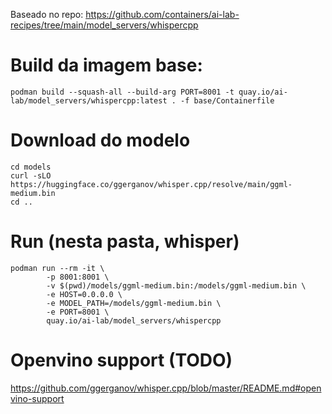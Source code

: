 Baseado no repo: https://github.com/containers/ai-lab-recipes/tree/main/model_servers/whispercpp


# Build da imagem base:
```podman build --squash-all --build-arg PORT=8001 -t quay.io/ai-lab/model_servers/whispercpp:latest . -f base/Containerfile```

# Download do modelo
```
cd models
curl -sLO https://huggingface.co/ggerganov/whisper.cpp/resolve/main/ggml-medium.bin
cd ..
```

# Run (nesta pasta, whisper)
```
podman run --rm -it \
        -p 8001:8001 \
        -v $(pwd)/models/ggml-medium.bin:/models/ggml-medium.bin \
        -e HOST=0.0.0.0 \
        -e MODEL_PATH=/models/ggml-medium.bin \
        -e PORT=8001 \
        quay.io/ai-lab/model_servers/whispercpp
```


# Openvino support (TODO)

https://github.com/ggerganov/whisper.cpp/blob/master/README.md#openvino-support